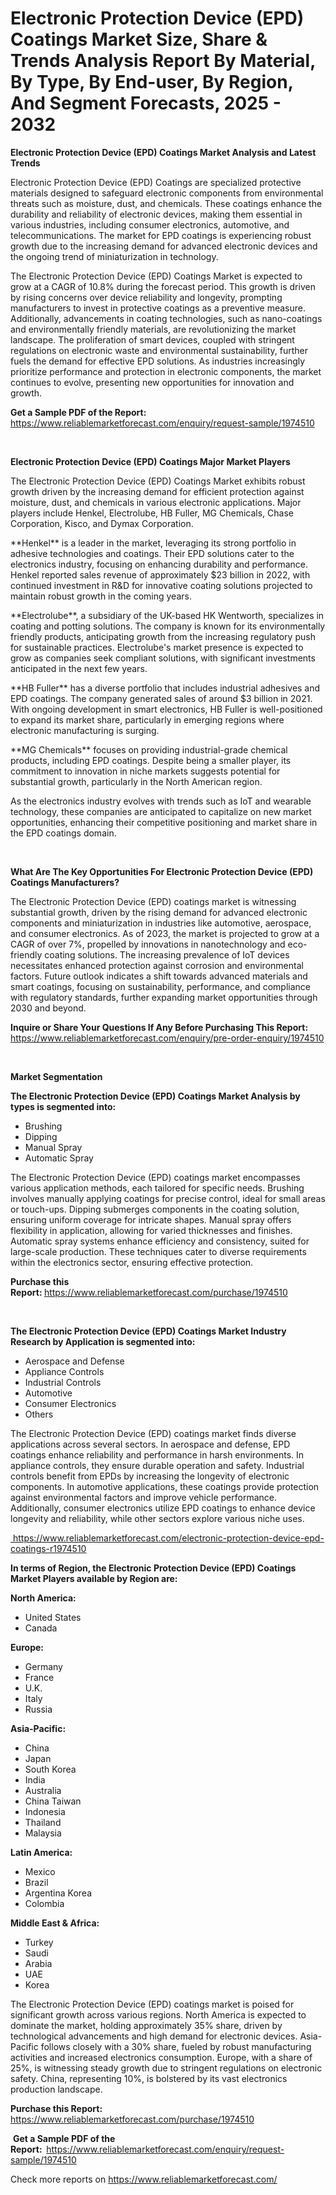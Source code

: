 <p><h1>Electronic Protection Device (EPD) Coatings Market Size, Share & Trends Analysis Report By Material, By Type, By End-user, By Region, And Segment Forecasts, 2025 - 2032</h1></p><p><strong>Electronic Protection Device (EPD) Coatings Market Analysis and Latest Trends</strong></p>
<p><p>Electronic Protection Device (EPD) Coatings are specialized protective materials designed to safeguard electronic components from environmental threats such as moisture, dust, and chemicals. These coatings enhance the durability and reliability of electronic devices, making them essential in various industries, including consumer electronics, automotive, and telecommunications. The market for EPD coatings is experiencing robust growth due to the increasing demand for advanced electronic devices and the ongoing trend of miniaturization in technology.</p><p>The Electronic Protection Device (EPD) Coatings Market is expected to grow at a CAGR of 10.8% during the forecast period. This growth is driven by rising concerns over device reliability and longevity, prompting manufacturers to invest in protective coatings as a preventive measure. Additionally, advancements in coating technologies, such as nano-coatings and environmentally friendly materials, are revolutionizing the market landscape. The proliferation of smart devices, coupled with stringent regulations on electronic waste and environmental sustainability, further fuels the demand for effective EPD solutions. As industries increasingly prioritize performance and protection in electronic components, the market continues to evolve, presenting new opportunities for innovation and growth.</p></p>
<p><strong>Get a Sample PDF of the Report:&nbsp;</strong> <a href="https://www.reliablemarketforecast.com/enquiry/request-sample/1974510?utm_campaign=2758&utm_medium=2&utm_source=Github&utm_content=ia&utm_term=03042025&utm_id=electronic-protection-device-epd-coatings">https://www.reliablemarketforecast.com/enquiry/request-sample/1974510</a></p>
<p>&nbsp;</p>
<p><strong>Electronic Protection Device (EPD) Coatings Major Market Players</strong></p>
<p><p>The Electronic Protection Device (EPD) Coatings Market exhibits robust growth driven by the increasing demand for efficient protection against moisture, dust, and chemicals in various electronic applications. Major players include Henkel, Electrolube, HB Fuller, MG Chemicals, Chase Corporation, Kisco, and Dymax Corporation.</p><p>**Henkel** is a leader in the market, leveraging its strong portfolio in adhesive technologies and coatings. Their EPD solutions cater to the electronics industry, focusing on enhancing durability and performance. Henkel reported sales revenue of approximately $23 billion in 2022, with continued investment in R&D for innovative coating solutions projected to maintain robust growth in the coming years.</p><p>**Electrolube**, a subsidiary of the UK-based HK Wentworth, specializes in coating and potting solutions. The company is known for its environmentally friendly products, anticipating growth from the increasing regulatory push for sustainable practices. Electrolube's market presence is expected to grow as companies seek compliant solutions, with significant investments anticipated in the next few years.</p><p>**HB Fuller** has a diverse portfolio that includes industrial adhesives and EPD coatings. The company generated sales of around $3 billion in 2021. With ongoing development in smart electronics, HB Fuller is well-positioned to expand its market share, particularly in emerging regions where electronic manufacturing is surging.</p><p>**MG Chemicals** focuses on providing industrial-grade chemical products, including EPD coatings. Despite being a smaller player, its commitment to innovation in niche markets suggests potential for substantial growth, particularly in the North American region.</p><p>As the electronics industry evolves with trends such as IoT and wearable technology, these companies are anticipated to capitalize on new market opportunities, enhancing their competitive positioning and market share in the EPD coatings domain.</p></p>
<p>&nbsp;</p>
<p><strong>What Are The Key Opportunities For Electronic Protection Device (EPD) Coatings Manufacturers?</strong></p>
<p><p>The Electronic Protection Device (EPD) coatings market is witnessing substantial growth, driven by the rising demand for advanced electronic components and miniaturization in industries like automotive, aerospace, and consumer electronics. As of 2023, the market is projected to grow at a CAGR of over 7%, propelled by innovations in nanotechnology and eco-friendly coating solutions. The increasing prevalence of IoT devices necessitates enhanced protection against corrosion and environmental factors. Future outlook indicates a shift towards advanced materials and smart coatings, focusing on sustainability, performance, and compliance with regulatory standards, further expanding market opportunities through 2030 and beyond.</p></p>
<p><strong>Inquire or Share Your Questions If Any Before Purchasing This Report:</strong> <a href="https://www.reliablemarketforecast.com/enquiry/pre-order-enquiry/1974510?utm_campaign=2758&utm_medium=2&utm_source=Github&utm_content=ia&utm_term=03042025&utm_id=electronic-protection-device-epd-coatings">https://www.reliablemarketforecast.com/enquiry/pre-order-enquiry/1974510</a></p>
<p>&nbsp;</p>
<p><strong>Market Segmentation</strong></p>
<p><strong>The Electronic Protection Device (EPD) Coatings Market Analysis by types is segmented into:</strong></p>
<p><ul><li>Brushing</li><li>Dipping</li><li>Manual Spray</li><li>Automatic Spray</li></ul></p>
<p><p>The Electronic Protection Device (EPD) coatings market encompasses various application methods, each tailored for specific needs. Brushing involves manually applying coatings for precise control, ideal for small areas or touch-ups. Dipping submerges components in the coating solution, ensuring uniform coverage for intricate shapes. Manual spray offers flexibility in application, allowing for varied thicknesses and finishes. Automatic spray systems enhance efficiency and consistency, suited for large-scale production. These techniques cater to diverse requirements within the electronics sector, ensuring effective protection.</p></p>
<p><strong>Purchase this Report:&nbsp;</strong><a href="https://www.reliablemarketforecast.com/purchase/1974510?utm_campaign=2758&utm_medium=2&utm_source=Github&utm_content=ia&utm_term=03042025&utm_id=electronic-protection-device-epd-coatings">https://www.reliablemarketforecast.com/purchase/1974510</a></p>
<p>&nbsp;</p>
<p><strong>The Electronic Protection Device (EPD) Coatings Market Industry Research by Application is segmented into:</strong></p>
<p><ul><li>Aerospace and Defense</li><li>Appliance Controls</li><li>Industrial Controls</li><li>Automotive</li><li>Consumer Electronics</li><li>Others</li></ul></p>
<p><p>The Electronic Protection Device (EPD) coatings market finds diverse applications across several sectors. In aerospace and defense, EPD coatings enhance reliability and performance in harsh environments. In appliance controls, they ensure durable operation and safety. Industrial controls benefit from EPDs by increasing the longevity of electronic components. In automotive applications, these coatings provide protection against environmental factors and improve vehicle performance. Additionally, consumer electronics utilize EPD coatings to enhance device longevity and reliability, while other sectors explore various niche uses.</p></p>
<p><a href="https://www.reliablemarketforecast.com/electronic-protection-device-epd-coatings-r1974510?utm_campaign=2758&utm_medium=2&utm_source=Github&utm_content=ia&utm_term=03042025&utm_id=electronic-protection-device-epd-coatings">&nbsp;https://www.reliablemarketforecast.com/electronic-protection-device-epd-coatings-r1974510</a></p>
<p><strong>In terms of Region, the Electronic Protection Device (EPD) Coatings Market Players available by Region are:</strong></p>
<p>
    <p> <strong> North America: </strong>
        <ul>
            <li>United States</li>
            <li>Canada</li>
        </ul>
        </p> 
    <p> <strong> Europe: </strong>
        <ul>
            <li>Germany</li>
            <li>France</li>
            <li>U.K.</li>
            <li>Italy</li>
            <li>Russia</li>
        </ul>
        </p> 
    <p> <strong> Asia-Pacific: </strong>
        <ul>
            <li>China</li>
            <li>Japan</li>
            <li>South Korea</li>
            <li>India</li>
            <li>Australia</li>
            <li>China Taiwan</li>
            <li>Indonesia</li>
            <li>Thailand</li>
            <li>Malaysia</li>
        </ul>
        </p> 
    <p> <strong> Latin America: </strong>
        <ul>
            <li>Mexico</li>
            <li>Brazil</li>
            <li>Argentina Korea</li>
            <li>Colombia</li>
        </ul>
        </p> 
    <p> <strong> Middle East & Africa: </strong>
        <ul>
            <li>Turkey</li>
            <li>Saudi</li>
            <li>Arabia</li>
            <li>UAE</li>
            <li>Korea</li>
        </ul>
    </p>
    </p>
<p><p>The Electronic Protection Device (EPD) coatings market is poised for significant growth across various regions. North America is expected to dominate the market, holding approximately 35% share, driven by technological advancements and high demand for electronic devices. Asia-Pacific follows closely with a 30% share, fueled by robust manufacturing activities and increased electronics consumption. Europe, with a share of 25%, is witnessing steady growth due to stringent regulations on electronic safety. China, representing 10%, is bolstered by its vast electronics production landscape.</p></p>
<p><strong>Purchase this Report: </strong><a href="https://www.reliablemarketforecast.com/purchase/1974510?utm_campaign=2758&utm_medium=2&utm_source=Github&utm_content=ia&utm_term=03042025&utm_id=electronic-protection-device-epd-coatings">https://www.reliablemarketforecast.com/purchase/1974510</a></p>
<p>&nbsp;<strong>Get a Sample PDF of the Report:&nbsp;&nbsp;</strong><a href="https://www.reliablemarketforecast.com/enquiry/request-sample/1974510?utm_campaign=2758&utm_medium=2&utm_source=Github&utm_content=ia&utm_term=03042025&utm_id=electronic-protection-device-epd-coatings">https://www.reliablemarketforecast.com/enquiry/request-sample/1974510</a></p>
<p><strong></strong></p>
<p>Check more reports on <a href="https://www.reliablemarketforecast.com/?utm_campaign=2758&utm_medium=2&utm_source=Github&utm_content=ia&utm_term=03042025&utm_id=electronic-protection-device-epd-coatings">https://www.reliablemarketforecast.com/</a></p>